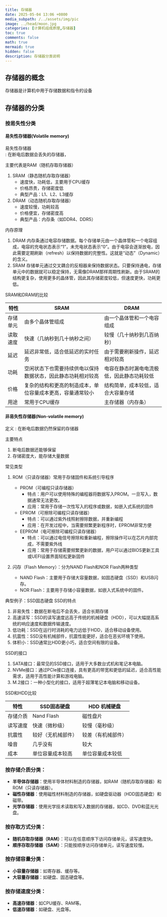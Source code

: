```yaml
---
title: 存储器
date: 2025-05-04 13:06 +0800
media_subpath: /../assets/img/pic
image: ../head/moon.jpg
categories: [计算机组成原理,存储器]
toc: true
comments: false
math: true
mermaid: true
hidden: false
description: 存储器分类说明
---
```


## 存储器的概念

存储器是计算机中用于存储数据和指令的设备

## 存储器的分类


### 按易失性分类
#### 易失性存储器(Volatile memory)
易失性存储器   
: 在断电后数据会丢失的存储器，

主要代表是RAM（随机存取存储器）
1. SRAM（静态随机存取存储器）
    - 速度快，功耗低，主要用于CPU缓存
    - 价格昂贵，存储密度低
    - 典型产品：L1、L2、L3缓存
2. DRAM（动态随机存取存储器）
    - 速度较慢，功耗较高
    - 价格便宜，存储密度高
    - 典型产品：内存条（如DDR4、DDR5）

内存原理
1. DRAM
内存条通过电容存储数据。每个存储单元由一个晶体管和一个电容组成，电容的充电状态表示“1”，未充电状态表示“0”。由于电容会逐渐放电，因此需要定期刷新（refresh）以保持数据的完整性。这就是“动态”（Dynamic）的含义。
2. SRAM
存储单元通过交叉耦合的反相器来保持数据状态。只要保持通电，存储单元中的数据就可以稳定保持，无需像DRAM那样周期性刷新。由于SRAM的结构更复杂，使用更多的晶体管，因此其存储密度较低，但速度更快，功耗更低。

SRAM和DRAM的比较

| 特性 | SRAM | DRAM |
| --- | --- | --- |
| 存储单元 | 由多个晶体管组成 | 由一个晶体管和一个电容组成 |
| 读取速度 | 快速（几纳秒到几十纳秒之间） | 较慢（几十纳秒到几百纳秒） |
| 延迟 | 延迟非常低，适合低延迟的实时任务 | 由于需要刷新操作，延迟相对较高 |
| 功耗 | 空闲状态下也需要持续供电以保持数据状态，因此静态功耗相对较高| 电容在静态时漏电电流极低，因此静态功耗较低 |
| 价格 | 复杂的结构和更高的制造成本，单位容量成本更高，容量通常较小 | 结构简单，成本较低，适合大容量存储 |
| 用途 | 常用于CPU缓存 | 主存储器（内存条） |




#### 非易失性存储器(Non-volatile memory)
定义
: 在断电后数据仍然保留的存储器

主要特点
1. 断电后数据还能够保留
2. 存储密度大，能存储大量数据

常见类型
1. ROM（只读存储器）常用于存储固件和系统引导程序
    - PROM（可编程只读存储器）
        - 特点：用户可以使用特殊的编程器将数据写入PROM。一旦写入，数据通常无法更改。
        - 应用：常用于存储一次性写入的程序或数据，如嵌入式系统的固件
    - EPROM（可擦除可编程只读存储器）
        - 特点：可以通过紫外线照射擦除数据，并重新编程
        - 应用：在开发过程中，当需要频繁更新程序时，EPROM非常方便
    - EEPROM（电可擦除可编程只读存储器）
        - 特点：可以通过电信号擦除和重新编程，擦除操作可以在芯片内部完成，不需要紫外线
        - 应用：常用于存储需要频繁更新的数据，用户可以通过BIOS更新工具或UEFI设置界面轻松更新固件

2. 闪存（Flash Memory）：分为NAND Flash和NOR Flash两种类型
   - NAND Flash：主要用于存储大容量数据，如固态硬盘（SSD）和USB闪存。
   - NOR Flash：主要用于存储小容量数据，如嵌入式系统中的固件。

典型例子：SSD固态硬盘
SSD的特点
1. 非易失性：数据在断电后不会丢失，适合长期存储
2. 高速读写：SSD的读写速度远高于传统的机械硬盘（HDD），可以大幅提高系统的响应速度和数据传输速度。
3. 低功耗：SSD在运行时消耗的电力远低于HDD，适合移动设备使用。
4. 抗震性：SSD没有机械部件，抗震性能更好，适合在恶劣环境下使用。
5. 体积小：SSD通常比HDD更小巧，适合空间有限的设备。

SSD的接口
1. SATA接口：最常见的SSD接口，适用于大多数台式机和笔记本电脑。
2. NVMe接口：通过PCIe接口连接，具有更高的带宽和更低的延迟，适合高性能需求，适用于高性能计算和游戏电脑。
3. M.2接口：一种小型化的接口，适用于超薄笔记本电脑和移动设备。


SSD和HDD比较

| 特性 | SSD固态硬盘 | HDD 机械硬盘|
| --- | --- | --- |
| 存储介质 | Nand Flash | 磁性盘片 |
| 读写速度 | 快速（微秒级） | 较慢（毫秒级） |
| 抗震性 | 较好（无机械部件） | 较差（有机械部件） |
| 噪音 | 几乎没有 | 较大 |
| 成本 | 单位容量成本较高 | 单位容量成本较低 |



### **按存储介质分类**：
- **半导体存储器**：使用半导体材料制造的存储器，如RAM（随机存取存储器）和ROM（只读存储器）。
- **磁性存储器**：使用磁性材料制造的存储器，如硬盘驱动器（HDD固态硬盘）和磁带。
- **光学存储器**：使用光学技术读取和写入数据的存储器，如CD、DVD和蓝光光盘。


### **按存取方式分类**：
- **随机存取存储器（RAM）**：可以在任意顺序下访问存储单元，读写速度快。
- **顺序存取存储器（SAM）**：只能按顺序访问存储单元，读写速度较慢。

### **按存储容量分类**：
- **小容量存储器**：如寄存器、缓存等。
- **大容量存储器**：如硬盘、固态硬盘等。


### **按存储速度分类**：
- **高速存储器**：如CPU缓存、RAM等。
- **低速存储器**：如硬盘、光盘等。
